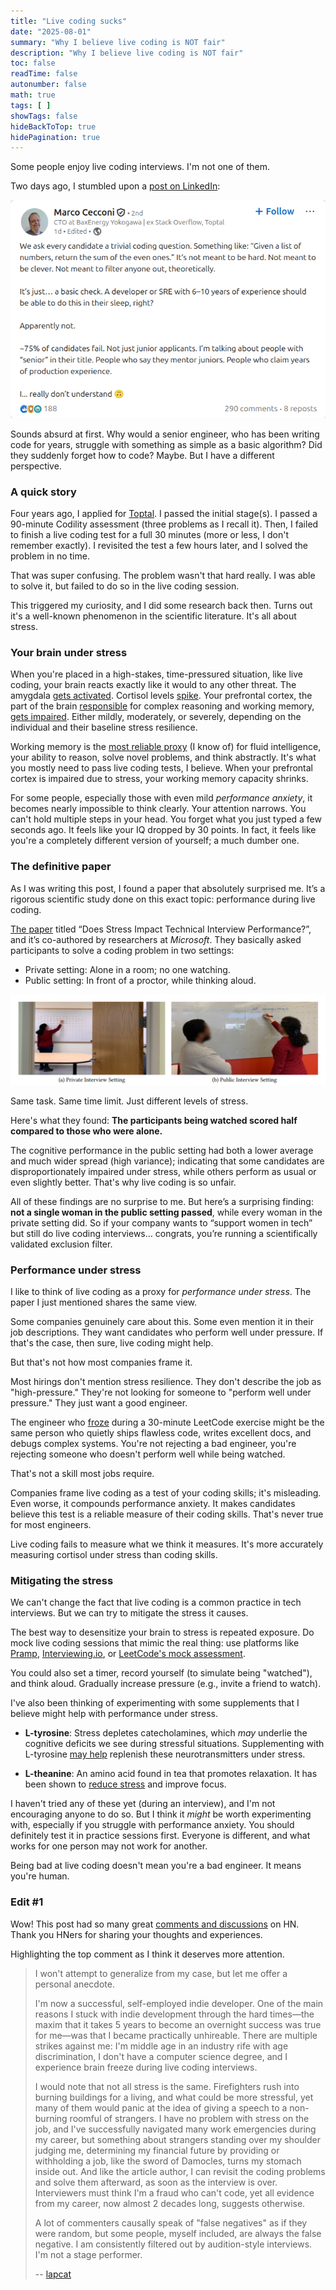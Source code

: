 ```yaml
---
title: "Live coding sucks"
date: "2025-08-01"
summary: "Why I believe live coding is NOT fair"
description: "Why I believe live coding is NOT fair"
toc: false
readTime: false
autonumber: false
math: true
tags: [ ]
showTags: false
hideBackToTop: true
hidePagination: true
---
```


Some people enjoy live coding interviews. I'm not one of them.

Two days ago, I stumbled upon a [post on LinkedIn]:

![ln-post](ln-post.png)

Sounds absurd at first. Why would a senior engineer, who has been writing code for years, struggle with
something as simple as a basic algorithm? Did they suddenly forget how to code? Maybe. But I have a different
perspective.

### A quick story

Four years ago, I applied for [Toptal]. I passed the initial stage(s). I passed a 90-minute Codility assessment (three
problems as I recall it). Then, I failed to finish a live coding test for a full 30 minutes (more or less, I don't
remember exactly). I revisited the test a few hours later, and I solved the problem in no time.

That was super confusing. The problem wasn't that hard really. I was able to solve it, but failed to do so in the live
coding session.

This triggered my curiosity, and I did some research back then. Turns out it's a well-known phenomenon in the scientific
literature. It's all about stress.

### Your brain under stress

When you're placed in a high-stakes, time-pressured situation, like live coding, your brain reacts exactly like it would
to any other threat. The amygdala [gets activated]. Cortisol levels [spike]. Your prefrontal cortex, the part of the
brain [responsible] for complex reasoning and working memory, [gets impaired]. Either mildly, moderately, or severely,
depending on the individual and their baseline stress resilience.

Working memory is the [most reliable proxy] (I know of) for fluid intelligence, your ability to reason, solve novel
problems, and think abstractly. It's what you mostly need to pass live coding tests, I believe. When your prefrontal
cortex is impaired due to stress, your working memory capacity shrinks.

For some people, especially those with even mild *performance anxiety*, it becomes nearly impossible to think clearly.
Your attention narrows. You can't hold multiple steps in your head. You forget what you just typed a few seconds ago. It
feels like your IQ dropped by 30 points. In fact, it feels like you're a completely different version of yourself; a
much dumber one.

### The definitive paper

As I was writing this post, I found a paper that absolutely surprised me. It’s a rigorous scientific study done on this
exact topic: performance during live coding.

[The paper] titled “Does Stress Impact Technical Interview Performance?”, and it’s co-authored by researchers at
*Microsoft*. They basically asked participants to solve a coding problem in two settings:

- Private setting: Alone in a room; no one watching.
- Public setting: In front of a proctor, while thinking aloud.

![private-vs-public-setting](private-vs-public-setting.png)

Same task. Same time limit. Just different levels of stress.

Here's what they found: **The participants being watched scored half compared to those who were alone.**

The cognitive performance in the public setting had both a lower average and much wider spread (high variance);
indicating that some candidates are disproportionately impaired under stress, while others perform as usual or even
slightly better. That's why live coding is so unfair.

All of these findings are no surprise to me. But here’s a surprising finding: **not a single woman in the public setting
passed**, while every woman in the private setting did. So if your company wants to “support women in tech” but still
do live coding interviews… congrats, you’re running a scientifically validated exclusion filter.

### Performance under stress

I like to think of live coding as a proxy for *performance under stress*. The paper I just mentioned shares the same
view.

Some companies genuinely care about this. Some even mention it in their job descriptions. They want candidates who
perform well under pressure. If that's the case, then sure, live coding might help.

But that's not how most companies frame it.

Most hirings don't mention stress resilience. They don't describe the job as "high-pressure." They're not looking for
someone to "perform well under pressure." They just want a good engineer.

The engineer who [froze] during a 30-minute LeetCode exercise might be the same person who quietly ships flawless code,
writes excellent docs, and debugs complex systems. You're not rejecting a bad engineer, you're rejecting someone who
doesn't perform well while being watched.

That's not a skill most jobs require.

Companies frame live coding as a test of your coding skills; it's misleading. Even worse, it compounds performance
anxiety. It makes candidates believe this test is a reliable measure of their coding skills. That's never true for most
engineers.

Live coding fails to measure what we think it measures. It's more accurately measuring cortisol under stress than coding
skills.

### Mitigating the stress

We can't change the fact that live coding is a common practice in tech interviews. But we can try to mitigate the stress
it causes.

The best way to desensitize your brain to stress is repeated exposure. Do mock live coding sessions that mimic the real
thing: use platforms like [Pramp], [Interviewing.io], or [LeetCode's mock assessment].

You could also set a timer, record yourself (to simulate being "watched"), and think aloud. Gradually increase
pressure (e.g., invite a friend to watch).

I've also been thinking of experimenting with some supplements that I believe might help with performance under stress.

- **L-tyrosine**: Stress depletes catecholamines, which *may* underlie the cognitive deficits we see during stressful
  situations. Supplementing with L-tyrosine [may help] replenish these neurotransmitters under stress.

- **L-theanine**: An amino acid found in tea that promotes relaxation. It has been shown to [reduce stress] and improve
  focus.

I haven't tried any of these yet (during an interview), and I'm not encouraging anyone to do so. But I think it *might*
be worth experimenting with, especially if you struggle with performance anxiety. You should definitely test it in
practice sessions first. Everyone is different, and what works for one person may not work for another.

Being bad at live coding doesn't mean you're a bad engineer. It means you're human.

### Edit #1

Wow! This post had so many great [comments and discussions] on HN. Thank you HNers for sharing your thoughts and
experiences.

Highlighting the top comment as I think it deserves more attention.

> I won't attempt to generalize from my case, but let me offer a personal anecdote.
>
> I'm now a successful, self-employed indie developer. One of the main reasons I stuck with indie development through
> the hard times—the maxim that it takes 5 years to become an overnight success was true for me—was that I became
> practically unhireable. There are multiple strikes against me: I'm middle age in an industry rife with age
> discrimination, I don't have a computer science degree, and I experience brain freeze during live coding interviews.
>
> I would note that not all stress is the same. Firefighters rush into burning buildings for a living, and what could be
> more stressful, yet many of them would panic at the idea of giving a speech to a non-burning roomful of strangers. I
> have no problem with stress on the job, and I've successfully navigated many work emergencies during my career, but
> something about strangers standing over my shoulder judging me, determining my financial future by providing or
> withholding a job, like the sword of Damocles, turns my stomach inside out. And like the article author, I can revisit
> the coding problems and solve them afterward, as soon as the interview is over. Interviewers must think I'm a fraud
> who can't code, yet all evidence from my career, now almost 2 decades long, suggests otherwise.
>
> A lot of commenters causally speak of "false negatives" as if they were random, but some people, myself included, are
> always the false negative. I am consistently filtered out by audition-style interviews. I'm not a stage performer.
>
> -- [lapcat](https://news.ycombinator.com/item?id=44757214)

[post on LinkedIn]: https://www.linkedin.com/posts/sklivvz_we-ask-every-candidate-a-trivial-coding-question-activity-7356034496846094336-KHaE/

[Toptal]: https://www.toptal.com

[gets activated]: https://pubmed.ncbi.nlm.nih.gov/19596123/

[spike]: https://pubmed.ncbi.nlm.nih.gov/8255414/

[responsible]: https://pubmed.ncbi.nlm.nih.gov/28448453/

[gets impaired]: https://pubmed.ncbi.nlm.nih.gov/19455173/

[most reliable proxy]: https://pubmed.ncbi.nlm.nih.gov/21037165/

[the paper]: https://par.nsf.gov/servlets/purl/10196170

[froze]: https://pubmed.ncbi.nlm.nih.gov/17880916/

[Pramp]: https://www.pramp.com

[Interviewing.io]: https://interviewing.io

[LeetCode's mock assessment]: https://leetcode.com/assessment

[may help]: https://pubmed.ncbi.nlm.nih.gov/26424423/

[reduce stress]: https://pubmed.ncbi.nlm.nih.gov/34562208/

[reduce cortisol]: https://www.sciencedirect.com/science/article/abs/pii/S1550830724001691

[comments and discussions]: https://news.ycombinator.com/item?id=44756045
